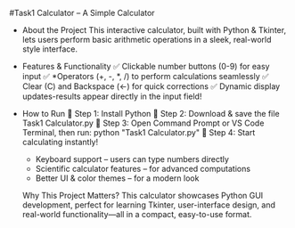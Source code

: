  #Task1 Calculator – A Simple Calculator
- About the Project
   This interactive calculator, built with Python & Tkinter, lets users perform basic arithmetic operations in a sleek, real-world style 
   interface.

- Features & Functionality
✅ Clickable number buttons (0-9) for easy input
✅ *Operators (+, -, *, /) to perform calculations seamlessly
✅ Clear (C) and Backspace (←) for quick corrections
✅ Dynamic display updates-results appear directly in the input field!

- How to Run
🔹 Step 1: Install Python 
🔹 Step 2: Download & save the file Task1 Calculator.py
🔹 Step 3: Open Command Prompt or VS Code Terminal, then run:
    python "Task1 Calculator.py"
🔹 Step 4: Start calculating instantly! 
  - Keyboard support – users can type numbers directly 
  - Scientific calculator features – for advanced computations
  -  Better UI & color themes – for a modern look

  Why This Project Matters?
This calculator showcases Python GUI development, perfect for learning Tkinter, user-interface design, and real-world functionality—all in a compact, easy-to-use format. 

